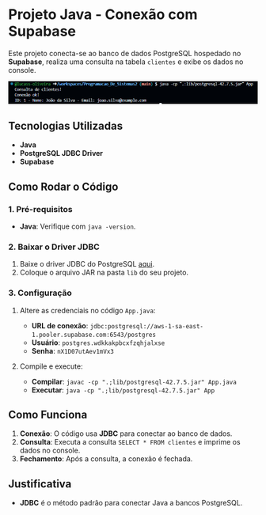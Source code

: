 # Projeto Java - Conexão com Supabase

Este projeto conecta-se ao banco de dados PostgreSQL hospedado no **Supabase**, realiza uma consulta na tabela `clientes` e exibe os dados no console.

![Demonstração do programa em execução](images/img1.png)

## Tecnologias Utilizadas

- **Java** 
- **PostgreSQL JDBC Driver**
- **Supabase**

## Como Rodar o Código

### 1. **Pré-requisitos**

- **Java**: Verifique com `java -version`.

### 2. **Baixar o Driver JDBC**

1. Baixe o driver JDBC do PostgreSQL [aqui](https://repo1.maven.org/maven2/org/postgresql/postgresql/42.7.5/postgresql-42.7.5.jar).
2. Coloque o arquivo JAR na pasta `lib` do seu projeto.

### 3. **Configuração**

1. Altere as credenciais no código `App.java`:
   - **URL de conexão**: `jdbc:postgresql://aws-1-sa-east-1.pooler.supabase.com:6543/postgres`
   - **Usuário**: `postgres.wdkkakpbcxfzqhjalxse`
   - **Senha**: `nX1D07utAev1mVx3`

2. Compile e execute:
   - **Compilar**: `javac -cp ".;lib/postgresql-42.7.5.jar" App.java`
   - **Executar**: `java -cp ".;lib/postgresql-42.7.5.jar" App`

## Como Funciona

1. **Conexão**: O código usa **JDBC** para conectar ao banco de dados.
2. **Consulta**: Executa a consulta `SELECT * FROM clientes` e imprime os dados no console.
3. **Fechamento**: Após a consulta, a conexão é fechada.

## Justificativa

- **JDBC** é o método padrão para conectar Java a bancos PostgreSQL.

